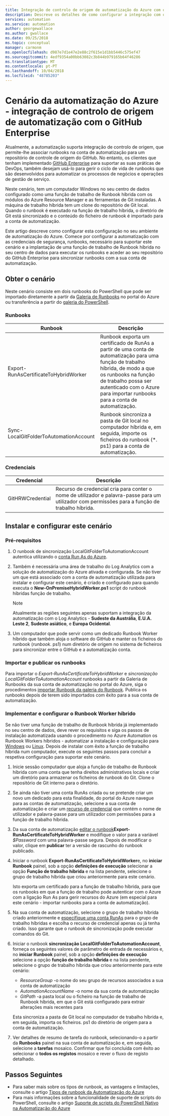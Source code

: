 ```yaml
---
title: Integração de controlo de origem de automatização do Azure com o GitHub Enterprise
description: Descreve os detalhes de como configurar a integração com o GitHub Enterprise para o controlo de origem de runbooks de automatização.
services: automation
ms.service: automation
author: georgewallace
ms.author: gwallace
ms.date: 09/25/2018
ms.topic: conceptual
manager: carmonm
ms.openlocfilehash: d987e7d1e47e2e88c2f615e1d1bb5446c575ef47
ms.sourcegitcommit: 4edf9354a00bb63082c3b844b979165b64f46286
ms.translationtype: MT
ms.contentlocale: pt-PT
ms.lasthandoff: 10/04/2018
ms.locfileid: "48785203"
---
```

# <a name="azure-automation-scenario---automation-source-control-integration-with-github-enterprise"></a>Cenário da automatização do Azure - integração de controlo de origem de automatização com o GitHub Enterprise

Atualmente, a automatização suporta integração de controlo de origem, que permite-lhe associar runbooks na conta de automatização para um repositório de controle de origem do GitHub. No entanto, os clientes que tenham implementado [GitHub Enterprise](https://enterprise.github.com/home) para suportar as suas práticas de DevOps, também desejam usá-lo para gerir o ciclo de vida de runbooks que são desenvolvidos para automatizar os processos de negócios e operações de gestão de serviço.

Neste cenário, tem um computador Windows no seu centro de dados configurado como uma função de trabalho de Runbook híbrida com os módulos do Azure Resource Manager e as ferramentas de Git instaladas. A máquina de trabalho híbrida tem um clone do repositório de Git local. Quando o runbook é executado na função de trabalho híbrida, o diretório de Git está sincronizado e o conteúdo do ficheiro de runbook é importado para a conta de automatização.

Este artigo descreve como configurar esta configuração no seu ambiente de automatização do Azure. Comece por configurar a automatização com as credenciais de segurança, runbooks, necessário para suportar este cenário e a implantação de uma função de trabalho de Runbook híbrida no seu centro de dados para executar os runbooks e aceder ao seu repositório do GitHub Enterprise para sincronizar runbooks com a sua conta de automatização.

## <a name="getting-the-scenario"></a>Obter o cenário

Neste cenário consiste em dois runbooks do PowerShell que pode ser importado diretamente a partir da [Galeria de Runbooks](automation-runbook-gallery.md) no portal do Azure ou transferência a partir do [galeria do PowerShell](https://www.powershellgallery.com).

### <a name="runbooks"></a>Runbooks

Runbook | Descrição|
--------|------------|
Export-RunAsCertificateToHybridWorker | Runbook exporta um certificado de RunAs a partir de uma conta de automatização para uma função de trabalho híbrida, de modo a que os runbooks na função de trabalho possa ser autenticado com o Azure para importar runbooks para a conta de automatização.|
Sync-LocalGitFolderToAutomationAccount | Runbook sincroniza a pasta de Git local no computador híbrida e, em seguida, importe os ficheiros do runbook (*. ps1) para a conta de automatização.|

### <a name="credentials"></a>Credenciais

Credencial | Descrição|
-----------|------------|
GitHRWCredential | Recurso de credencial cria para conter o nome de utilizador e palavra-passe para um utilizador com permissões para a função de trabalho híbrida.|

## <a name="installing-and-configuring-this-scenario"></a>Instalar e configurar este cenário

### <a name="prerequisites"></a>Pré-requisitos

1. O runbook de sincronização LocalGitFolderToAutomationAccount autentica utilizando o [conta Run As do Azure](automation-sec-configure-azure-runas-account.md).

2. Também é necessária uma área de trabalho do Log Analytics com a solução de automatização do Azure ativada e configurada. Se não tiver um que está associado com a conta de automatização utilizada para instalar e configurar este cenário, é criado e configurado para quando executa o **New-OnPremiseHybridWorker.ps1** script do runbook híbridas função de trabalho.

    > [!NOTE]
    > Atualmente as regiões seguintes apenas suportam a integração da automatização com o Log Analytics - **Sudeste da Austrália**, **E.U.A. Leste 2**, **Sudeste asiático**, e  **Europa Ocidental**.

3. Um computador que pode servir como um dedicado Runbook Worker híbrido que também aloja o software do GitHub e manter os ficheiros do runbook (*runbook*. ps1) num diretório de origem no sistema de ficheiros para sincronizar entre o GitHub e a automatização conta.

### <a name="import-and-publish-the-runbooks"></a>Importar e publicar os runbooks

Para importar o *Export-RunAsCertificateToHybridWorker* e *sincronização LocalGitFolderToAutomationAccount* runbooks a partir da Galeria de Runbooks da sua conta de automatização no portal do Azure, siga o procedimentos [importar Runbook da galeria do Runbook](automation-runbook-gallery.md#to-import-a-runbook-from-the-runbook-gallery-with-the-azure-portal). Publica os runbooks depois de terem sido importados com êxito para a sua conta de automatização.

### <a name="deploy-and-configure-hybrid-runbook-worker"></a>Implementar e configurar o Runbook Worker híbrido

Se não tiver uma função de trabalho de Runbook híbrida já implementado no seu centro de dados, deve rever os requisitos e siga os passos de instalação automatizada usando o procedimento no Azure Automation os Runbook Workers híbridos - automatizar a instalação e configuração para [Windows](automation-windows-hrw-install.md#automated-deployment) ou [Linux](automation-linux-hrw-install.md#installing-a-linux-hybrid-runbook-worker). Depois de instalar com êxito a função de trabalho híbrida num computador, execute os seguintes passos para concluir a respetiva configuração para suportar este cenário.

1. Inicie sessão computador que aloja a função de trabalho de Runbook híbrida com uma conta que tenha direitos administrativos locais e criar um diretório para armazenar os ficheiros de runbook do Git. Clone o repositório de Git interno para o diretório.
1. Se ainda não tiver uma conta RunAs criada ou se pretende criar um novo um dedicado para esta finalidade, do portal do Azure navegue para as contas de automatização, selecione a sua conta de automatização e criar um [recurso de credencial](automation-credentials.md) que contém o nome de utilizador e palavra-passe para um utilizador com permissões para a função de trabalho híbrida.
1. Da sua conta de automatização [editar o runbook](automation-edit-textual-runbook.md)**Export-RunAsCertificateToHybridWorker** e modifique o valor para a variável *$Password* com uma palavra-passe segura.    Depois de modificar o valor, clique em **publicar** ter a versão de rascunho do runbook publicado.
1. Iniciar o runbook **Export-RunAsCertificateToHybridWorker**e, no **iniciar Runbook** painel, sob a opção **definições de execução** selecionar a opção  **Função de trabalho híbrida** e na lista pendente, selecione o grupo de trabalho híbrida que criou anteriormente para este cenário.

    Isto exporta um certificado para a função de trabalho híbrida, para que os runbooks em que a função de trabalho pode autenticar com o Azure com a ligação Run As para gerir recursos do Azure (em especial para este cenário - importar runbooks para a conta de automatização).

1. Na sua conta de automatização, selecione o grupo de trabalho híbrida criado anteriormente e [especifique uma conta RunAs](automation-hrw-run-runbooks.md#runas-account) para o grupo de trabalho híbridas e escolha o recurso de credencial apenas ou já tenha criado. Isso garante que o runbook de sincronização pode executar comandos do Git. 
1. Iniciar o runbook **sincronização LocalGitFolderToAutomationAccount**, forneça os seguintes valores de parâmetro de entrada de necessários e, no **iniciar Runbook** painel, sob a opção **definições de execução**  selecione a opção **função de trabalho híbrida** e na lista pendente, selecione o grupo de trabalho híbrida que criou anteriormente para este cenário:

   * *ResourceGroup* -o nome do seu grupo de recursos associados a sua conta de automatização
   * *AutomationAccountName* -o nome da sua conta de automatização
   * *GitPath* -a pasta local ou o ficheiro na função de trabalho de Runbook híbrida, em que o Git está configurado para extrair alterações mais recentes para

    Esta sincroniza a pasta de Git local no computador de trabalho híbrida e, em seguida, importa os ficheiros. ps1 do diretório de origem para a conta de automatização.

1. Ver detalhes de resumo de tarefa do runbook, selecionando-o a partir da **Runbooks** painel na sua conta de automatização e, em seguida, selecione a **tarefas** mosaico. Confirmar que foi concluída com êxito ao selecionar o **todos os registos** mosaico e rever o fluxo de registo detalhado.

## <a name="next-steps"></a>Passos Seguintes

* Para saber mais sobre os tipos de runbook, as vantagens e limitações, consulte o artigo [Tipos de runbook da Automatização do Azure](automation-runbook-types.md)
* Para mais informações sobre a funcionalidade de suporte de scripts do PowerShell, consulte o artigo [Suporte de scripts do PowerShell Nativo na Automatização do Azure](https://azure.microsoft.com/blog/announcing-powershell-script-support-azure-automation-2/)
